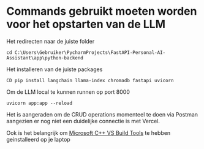 # Commands gebruikt moeten worden voor het opstarten van de LLM

Het redirecten naar de juiste folder
```
cd C:\Users\Gebruiker\PycharmProjects\FastAPI-Personal-AI-Assistant\app\python-backend
```

Het installeren van de juiste packages
```
CD pip install langchain llama-index chromadb fastapi uvicorn
```

Om de LLM local te kunnen runnen op port 8000
```
uvicorn app:app --reload
```

Het is aangeraden om de CRUD operations momenteel te doen via Postman aangezien er nog niet een duidelijke connectie is met Vercel. 

Ook is het belangrijk om [Microsoft C++ VS Build Tools](https://visualstudio.microsoft.com/downloads/?q=build+tools) te hebben geinstalleerd op je laptop 

